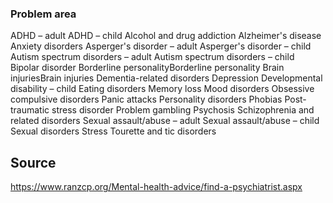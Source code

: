 ### Problem area
ADHD – adult
ADHD – child
Alcohol and drug addiction
Alzheimer's disease
Anxiety disorders
Asperger's disorder – adult
Asperger's disorder – child
Autism spectrum disorders – adult
Autism spectrum disorders – child
Bipolar disorder
Borderline personalityBorderline personality
Brain injuriesBrain injuries
Dementia-related disorders
Depression
Developmental disability – child
Eating disorders
Memory loss
Mood disorders
Obsessive compulsive disorders
Panic attacks
Personality disorders
Phobias
Post-traumatic stress disorder
Problem gambling
Psychosis
Schizophrenia and related disorders
Sexual assault/abuse – adult
Sexual assault/abuse – child
Sexual disorders
Stress
Tourette and tic disorders

## Source 
https://www.ranzcp.org/Mental-health-advice/find-a-psychiatrist.aspx